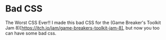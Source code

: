 # Bad CSS
The Worst CSS Ever!!
I made this bad CSS for the (Game Breaker's Toolkit Jam 8)[https://itch.io/jam/game-breakers-toolkit-jam-8], but now you too can have some bad css.
